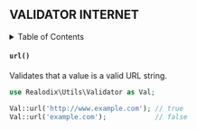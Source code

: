 VALIDATOR INTERNET
---

<!-- START doctoc generated TOC please keep comment here to allow auto update -->
<!-- DON'T EDIT THIS SECTION, INSTEAD RE-RUN doctoc TO UPDATE -->
<details>
<summary>Table of Contents</summary>

- [`url()`](#url)

</details>
<!-- END doctoc generated TOC please keep comment here to allow auto update -->

#### `url()`

Validates that a value is a valid URL string.

```php
use Realodix\Utils\Validator as Val;

Val::url('http://www.example.com'); // true
Val::url('example.com');            // false
```
